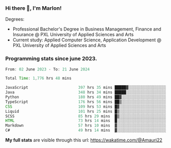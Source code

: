 
### Hi there 👋, I'm Marlon!

Degrees: 
- Professional Bachelor's Degree in Business Management, Finance and Insurance @ PXL University of Applied Sciences and Arts
- Current study: Applied Computer Science, Application Development @ PXL University of Applied Sciences and Arts

### Programming stats since june 2023.
<!--START_SECTION:waka-->

```java
From: 02 June 2023 - To: 21 June 2024

Total Time: 1,776 hrs 48 mins

JavaScript                      397 hrs 35 mins █████▓░░░░░░░░░░░░░░░░░░░   22.25 %
Java                            348 hrs 34 mins █████░░░░░░░░░░░░░░░░░░░░   19.51 %
Python                          180 hrs 49 mins ██▓░░░░░░░░░░░░░░░░░░░░░░   10.12 %
TypeScript                      176 hrs 56 mins ██▒░░░░░░░░░░░░░░░░░░░░░░   09.90 %
CSS                             109 hrs 53 mins █▓░░░░░░░░░░░░░░░░░░░░░░░   06.15 %
Liquid                          101 hrs 25 mins █▒░░░░░░░░░░░░░░░░░░░░░░░   05.68 %
SCSS                            85 hrs 29 mins  █▒░░░░░░░░░░░░░░░░░░░░░░░   04.78 %
HTML                            73 hrs 14 mins  █░░░░░░░░░░░░░░░░░░░░░░░░   04.10 %
Markdown                        57 hrs 10 mins  ▓░░░░░░░░░░░░░░░░░░░░░░░░   03.20 %
C#                              49 hrs 14 mins  ▓░░░░░░░░░░░░░░░░░░░░░░░░   02.76 %
```

<!--END_SECTION:waka-->
**My full stats** are visible through this url: https://wakatime.com/@Amauri22
